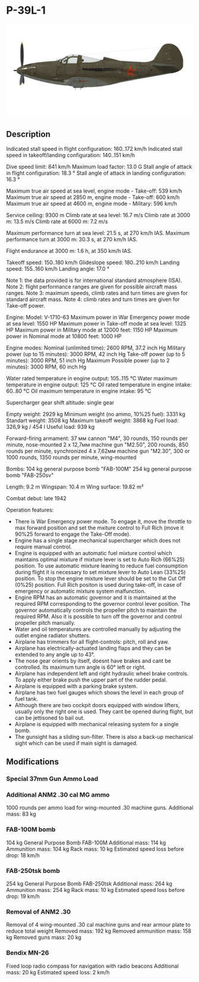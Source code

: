 # P-39L-1

![p39l1](../images/p39l1.png)

## Description

Indicated stall speed in flight configuration: 160..172 km/h
Indicated stall speed in takeoff/landing configuration: 140..151 km/h

Dive speed limit: 841 km/h
Maximum load factor: 13.0 G
Stall angle of attack in flight configuration: 18.3 °
Stall angle of attack in landing configuration: 16.3 °

Maximum true air speed at sea level, engine mode - Take-off: 539 km/h
Maximum true air speed at 2850 m, engine mode - Take-off: 600 km/h
Maximum true air speed at 4600 m, engine mode - Military: 596 km/h

Service ceiling: 9300 m
Climb rate at sea level: 16.7 m/s
Climb rate at 3000 m: 13.5 m/s
Climb rate at 6000 m: 7.2 m/s

Maximum performance turn at sea level: 21.5 s, at 270 km/h IAS.
Maximum performance turn at 3000 m: 30.3 s, at 270 km/h IAS.

Flight endurance at 3000 m: 1.6 h, at 350 km/h IAS.

Takeoff speed: 150..180 km/h
Glideslope speed: 180..210 km/h
Landing speed: 155..160 km/h
Landing angle: 17.0 °

Note 1: the data provided is for international standard atmosphere (ISA).
Note 2: flight performance ranges are given for possible aircraft mass ranges.
Note 3: maximum speeds, climb rates and turn times are given for standard aircraft mass.
Note 4: climb rates and turn times are given for Take-off power.

Engine:
Model: V-1710-63
Maximum power in War Emergency power mode at sea level: 1550 HP
Maximum power in Take-off mode at sea level: 1325 HP
Maximum power in Military mode at 12000 feet: 1150 HP
Maximum power in Nominal mode at 10800 feet: 1000 HP

Engine modes:
Nominal (unlimited time): 2600 RPM, 37.2 inch Hg
Military power (up to 15 minutes): 3000 RPM, 42 inch Hg
Take-off power (up to 5 minutes): 3000 RPM, 51 inch Hg
Maximum Possible power (up to 2 minutes): 3000 RPM, 60 inch Hg

Water rated temperature in engine output: 105..115 °C
Water maximum temperature in engine output: 125 °C
Oil rated temperature in engine intake: 60..80 °C
Oil maximum temperature in engine intake: 95 °C

Supercharger gear shift altitude: single gear

Empty weight: 2929 kg
Minimum weight (no ammo, 10%25 fuel): 3331 kg
Standart weight: 3508 kg
Maximum takeoff weight: 3868 kg
Fuel load: 326,9 kg / 454 l
Useful load: 939 kg

Forward-firing armament:
37 мм cannon "М4", 30 rounds, 150 rounds per minute, nose-mounted
2 x 12,7мм machine gun "M2.50", 200 rounds, 850 rounds per minute, synchronized
4 x 7,62мм machine gun "M2.30", 300 or 1000 rounds, 1350 rounds per minute, wing-mounted

Bombs:
104 kg general purpose bomb "FAB-100M"
254 kg general purpose bomb "FAB-250sv"

Length: 9.2 m
Wingspan: 10.4 m
Wing surface: 19.82 m²

Combat debut: late 1942

Operation features:
- There is War Emergency power mode. To engage it, move the throttle to max forward position and set the mxiture control to Full Rich (move it 90%25 forward to engage the Take-Off mode).
- Engine has a single stage mechanical supercharger which does not require manual control.
- Engine is equipped with an automatic fuel mixture control which maintains optimal mixture if mixture lever is set to Auto Rich (66%25) position. To use automatic mixture leaning to reduce fuel consumption during flight it is necessary to set mixture lever to Auto Lean (33%25) position. To stop the engine mixture lever should be set to the Cut Off (0%25) position. Full Rich positon is used during take-off, in case of emergency or automatic mixture system malfunction.
- Engine RPM has an automatic governor and it is maintained at the required RPM corresponding to the governor control lever position. The governor automatically controls the propeller pitch to maintain the required RPM. Also it is possible to turn off the governor and control propeller pitch manually.
- Water and oil temperatures are controlled manually by adjusting the outlet engine radiator shutters.
- Airplane has trimmers for all flight-controls: pitch, roll and yaw.
- Airplane has electrically-actuated landing flaps and they can be extended to any angle up to 43°.
- The nose gear orients by itself, doesnt have brakes and cant be controlled. Its maximum turn angle is 60° left or right.
- Airplane has independent left and right hydraulic wheel brake controls. To apply either brake push the upper part of the rudder pedal.
- Airplane is equipped with a parking brake system.
- Airplane has two fuel gauges which shows the level in each group of fuel tank.
- Although there are two cockpit doors equipped with window lifters, usually only the right one is used. They cant be opened during flight, but can be jettisoned to bail out.
- Airplane is equipped with mechanical releasing system for a single bomb.
- The gunsight has a sliding sun-filter. There is also a back-up mechanical sight which can be used if main sight is damaged.


## Modifications



### Special 37mm Gun Ammo Load


### Additional ANM2 .30 cal MG ammo

1000 rounds per ammo load for wing-mounted .30 machine guns.
Additional mass: 83 kg


### FAB-100M bomb

104 kg General Purpose Bomb FAB-100M
Additional mass: 114 kg
Ammunition mass: 104 kg
Rack mass: 10 kg
Estimated speed loss before drop: 18 km/h


### FAB-250tsk bomb

254 kg General Purpose Bomb FAB-250tsk
Additional mass: 264 kg
Ammunition mass: 254 kg
Rack mass: 10 kg
Estimated speed loss before drop: 19 km/h


### Removal of ANM2 .30

Removal of 4 wing-mounted .30 cal machine guns and rear armour plate to reduce total weight
Removed mass: 192 kg
Removed ammunition mass: 158 kg
Removed guns mass: 20 kg


### Bendix MN-26

Fixed loop radio compass for navigation with radio beacons
Additional mass: 20 kg
Estimated speed loss: 2 km/h